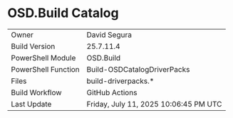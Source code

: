 ﻿# OSD.Build Catalog

| | |
|-|-|
| Owner | David Segura |
| Build Version | 25.7.11.4 |
| PowerShell Module | OSD.Build |
| PowerShell Function | Build-OSDCatalogDriverPacks |
| Files | build-driverpacks.* |
| Build Workflow | GitHub Actions |
| Last Update | Friday, July 11, 2025 10:06:45 PM UTC |
